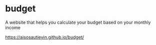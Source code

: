 # budget
A website that helps you calculate your budget based on your monthly income

https://aisosautieyin.github.io/budget/
